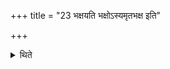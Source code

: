 +++
title = "23 भक्षयति भक्षोऽस्यमृतभक्ष इति"

+++

<details><summary>थिते</summary>

भक्षयति भक्षोऽस्यमृतभक्ष इति २३
</details>
